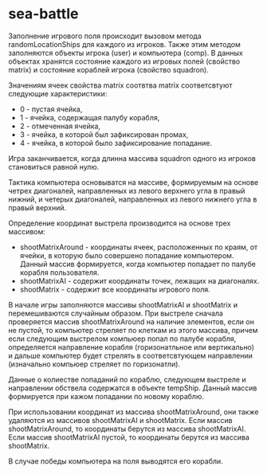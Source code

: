 # sea-battle

Заполнение игрового поля происходит вызовом метода randomLocationShips для каждого из игроков. 
Также этим методом заполняются объекты игрока (user) и компьютера (comp). В данных объектах 
хранятся состояние каждого из игровых полей (свойство matrix) и состояние кораблей игрока 
(свойство squadron). 

Значениям ячеек свойства matrix соотвтва matrix соответсвтуют следующие характеристики:
* 0 - пустая ячейка,
* 1 - ячейка, содержащая палубу корабля,
* 2 - отмеченная ячейка,
* 3 - ячейка, в которой был зафиксирован промах,
* 4 - ячейка, в которой было зафиксирование попадание.

Игра заканчивается, когда длинна массива squadron одного из игроков становиться равной нулю.

Тактика компьютера основыватся на массиве, формируемым на основе четрех диагоналей, направленных
из левого верхнего угла в правый нижний, и четерых диагоналей, направленных из левого нижнего угла
в правый верхний. 

Определение координат выстрела производится на основе трех массивом:
* shootMatrixAround - координаты ячеек, расположенных по краям, от ячейки, в которую было совершено
попадание компьютером. Данный массив формируется, когда компьютер попадает по палубе корабля пользователя.
* shootMatrixAI - содержит координаты точек, лежащих на диагоналях. 
* shootMatrix - содержит все координаты игрового поля.

В начале игры заполняются массивы shootMatrixAI и shootMatrix и перемешиваются случайным образом. При выстреле сначала проверяется массив
shootMatrixAround на наличие элементов, если он не пустой, то компьютер стреляет по клеткам из этого массива,
причем если следующим выстрелом компьюер попал по палубе корабля, определяется направление корабля (горизонатльное
или вертикально) и дальше компьютер будет стрелять в соответсвтующем направлении (изначально компьюер стреляет по горизонатли).

Данные о колиестве попаданий по кораблю, следующем выстреле и направлении обствела содержатся в объекте tempShip.
Данный массив формируется при кажом попадании по новому кораблю.

При использовании координат из массива shootMatrixAround, они также удаляются из массивов shootMatrixAI и shootMatrix.
Если массив shootMatrixAround, то координаты берутся из массива shootMatrixAI. Если массив shootMatrixAI пустой, то
координаты берутся из массива shootMatrix.

В случае победы компьютера на поля выводятся его корабли.